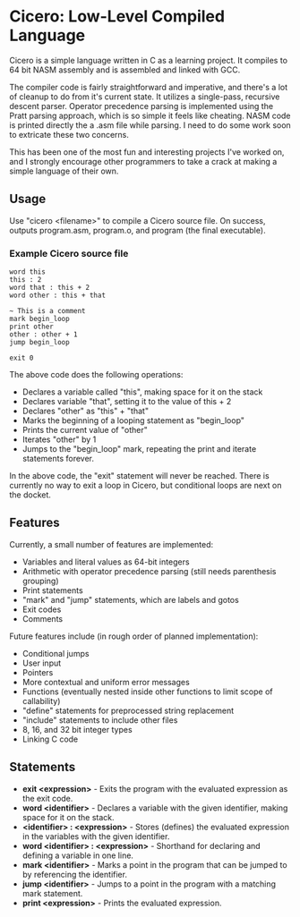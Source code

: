 # Cicero: Low-Level Compiled Language
Cicero is a simple language written in C as a learning project. It compiles to 64 bit NASM assembly and is assembled and linked with GCC.

The compiler code is fairly straightforward and imperative, and there's a lot of cleanup to do from it's current state. It utilizes a single-pass, recursive descent parser. Operator precedence parsing is implemented using the Pratt parsing approach, which is so simple it feels like cheating. NASM code is printed directly the a .asm file while parsing. I need to do some work soon to extricate these two concerns.

This has been one of the most fun and interesting projects I've worked on, and I strongly encourage other programmers to take a crack at making a simple language of their own.
## Usage
Use "cicero \<filename>" to compile a Cicero source file. On success, outputs program.asm, program.o, and program (the final executable).
### Example Cicero source file
```
word this
this : 2
word that : this + 2
word other : this + that

~ This is a comment
mark begin_loop
print other
other : other + 1
jump begin_loop

exit 0
```
The above code does the following operations:
- Declares a variable called "this", making space for it on the stack
- Declares variable "that", setting it to the value of this + 2
- Declares "other" as "this" + "that"
- Marks the beginning of a looping statement as "begin_loop"
- Prints the current value of "other"
- Iterates "other" by 1
- Jumps to the "begin_loop" mark, repeating the print and iterate statements forever.

In the above code, the "exit" statement will never be reached. There is currently no way to exit a loop in Cicero, but conditional loops are next on the docket.
## Features
Currently, a small number of features are implemented:
- Variables and literal values as 64-bit integers
- Arithmetic with operator precedence parsing (still needs parenthesis grouping)
- Print statements
- "mark" and "jump" statements, which are labels and gotos
- Exit codes
- Comments

Future features include (in rough order of planned implementation):
- Conditional jumps
- User input
- Pointers
- More contextual and uniform error messages
- Functions (eventually nested inside other functions to limit scope of callability)
- "define" statements for preprocessed string replacement
- "include" statements to include other files
- 8, 16, and 32 bit integer types
- Linking C code
## Statements
- **exit \<expression>** - Exits the program with the evaluated expression as the exit code.
- **word \<identifier>** - Declares a variable with the given identifier, making space for it on the stack.
- **\<identifier> : \<expression>** - Stores (defines) the evaluated expression in the variables with the given identifier.
- **word \<identifier> : \<expression>** - Shorthand for declaring and defining a variable in one line.
- **mark \<identifier>** - Marks a point in the program that can be jumped to by referencing the identifier.
- **jump \<identifier>** - Jumps to a point in the program with a matching mark statement.
- **print \<expression>** - Prints the evaluated expression.
